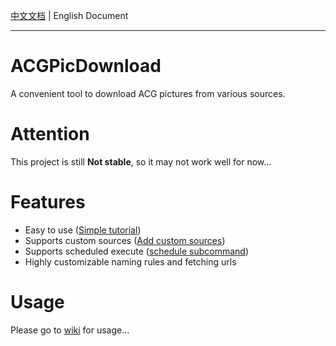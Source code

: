 [中文文档](https://github.com/zxzxy/ACGPicDownload/blob/master/README.md) | English Document

------------------

# ACGPicDownload

A convenient tool to download ACG pictures from various sources.

# Attention

This project is still **Not stable**, so it may not work well for now...

# Features

- Easy to use ([Simple tutorial](https://github.com/zxzxy/ACGPicDownload/wiki/How-to-use#to-be-more-specific))
- Supports custom sources ([Add custom sources](https://github.com/zxzxy/ACGPicDownload/wiki/Add-custom-sources))
- Supports scheduled execute ([schedule subcommand](https://github.com/zxzxy/ACGPicDownload/wiki/How-to-use#subcommand-schedule))
- Highly customizable naming rules and fetching urls

# Usage

Please go to [wiki](https://github.com/zxzxy/ACGPicDownload/wiki) for usage...
